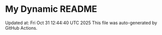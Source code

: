 # My Dynamic README
Updated at: Fri Oct 31 12:44:40 UTC 2025
This file was auto-generated by GitHub Actions.
